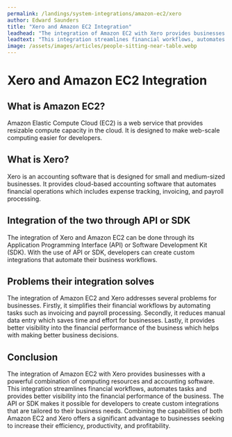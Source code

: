 ```yaml
---
permalink: /landings/system-integrations/amazon-ec2/xero
author: Edward Saunders
title: "Xero and Amazon EC2 Integration"
leadhead: "The integration of Amazon EC2 with Xero provides businesses with a powerful combination of computing resources and accounting software"
leadtext: "This integration streamlines financial workflows, automates tasks and provides better visibility into the financial performance of the business. The API or SDK makes it possible for developers to create custom integrations that are tailored to their business needs. Combining the capabilities of both Amazon EC2 and Xero offers a significant advantage to businesses seeking to increase their efficiency, productivity, and profitability."
image: /assets/images/articles/people-sitting-near-table.webp
---
```

<div class="arttext">	<h1>Xero and Amazon EC2 Integration</h1>
	<h2>What is Amazon EC2?</h2>
	<p>Amazon Elastic Compute Cloud (EC2) is a web service that provides resizable compute capacity in the cloud. It is designed to make web-scale computing easier for developers.</p>
	<h2>What is Xero?</h2>
	<p>Xero is an accounting software that is designed for small and medium-sized businesses. It provides cloud-based accounting software that automates financial operations which includes expense tracking, invoicing, and payroll processing.</p>
	<h2>Integration of the two through API or SDK</h2>
	<p>The integration of Xero and Amazon EC2 can be done through its Application Programming Interface (API) or Software Development Kit (SDK). With the use of API or SDK, developers can create custom integrations that automate their business workflows.</p>
	<h2>Problems their integration solves</h2>
	<p>The integration of Amazon EC2 and Xero addresses several problems for businesses. Firstly, it simplifies their financial workflows by automating tasks such as invoicing and payroll processing. Secondly, it reduces manual data entry which saves time and effort for businesses. Lastly, it provides better visibility into the financial performance of the business which helps with making better business decisions.</p>
	<h2>Conclusion</h2>
	<p>The integration of Amazon EC2 with Xero provides businesses with a powerful combination of computing resources and accounting software. This integration streamlines financial workflows, automates tasks and provides better visibility into the financial performance of the business. The API or SDK makes it possible for developers to create custom integrations that are tailored to their business needs. Combining the capabilities of both Amazon EC2 and Xero offers a significant advantage to businesses seeking to increase their efficiency, productivity, and profitability.</p>
</div>